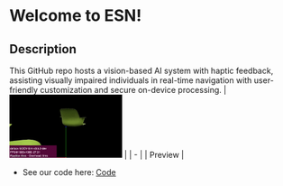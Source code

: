 # Welcome to ESN!
## Description
This GitHub repo hosts a vision-based AI system with haptic feedback, assisting visually impaired individuals in real-time navigation with user-friendly customization and secure on-device processing.
| <img src="Patriot Hacks Media/Test_vid.gif" width="200" /> |
| - |
| Preview |
 - See our code here: [Code](TeamCode/src/main/java/org/firstinspires/ftc/teamcode/ContourVisionProcessor.java)
